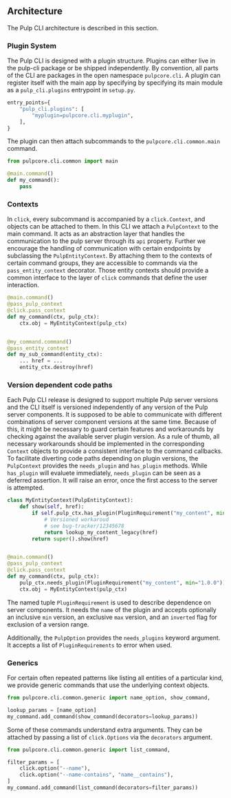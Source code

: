 ## Architecture

The Pulp CLI architecture is described in this section.

### Plugin System

The Pulp CLI is designed with a plugin structure. Plugins can either live in the pulp-cli package or be shipped independently.
By convention, all parts of the CLI are packages in the open namespace `pulpcore.cli`.
A plugin can register itself with the main app by specifying by specifying its main module as a `pulp_cli.plugins` entrypoint in `setup.py`.

```python
entry_points={
    "pulp_cli.plugins": [
        "myplugin=pulpcore.cli.myplugin",
    ],
}
```

The plugin can then attach subcommands to the `pulpcore.cli.common.main` command.

```python
from pulpcore.cli.common import main

@main.command()
def my_command():
    pass
```

### Contexts

In `click`, every subcommand is accompanied by a `click.Context`, and objects can be attached to them.
In this CLI we attach a `PulpContext` to the main command.
It acts as an abstraction layer that handles the communication to the pulp server through its `api` property.
Further we encourage the handling of communication with certain endpoints by subclassing the `PulpEntityContext`.
By attaching them to the contexts of certain command groups, they are accessible to commands via the `pass_entity_context` decorator.
Those entity contexts should provide a common interface to the layer of `click` commands that define the user interaction.

```python
@main.command()
@pass_pulp_context
@click.pass_context
def my_command(ctx, pulp_ctx):
    ctx.obj = MyEntityContext(pulp_ctx)


@my_command.command()
@pass_entity_context
def my_sub_command(entity_ctx):
    ... href = ...
    entity_ctx.destroy(href)
```

### Version dependent code paths

Each Pulp CLI release is designed to support multiple Pulp server versions and the CLI itself is versioned independently of any version of the Pulp server components.
It is supposed to be able to communicate with different combinations of server component versions at the same time.
Because of this, it might be necessary to guard certain features and workarounds by checking against the available server plugin version.
As a rule of thumb, all necessary workarounds should be implemented in the corresponding `Context` objects to provide a consistent interface to the command callbacks.
To facilitate diverting code paths depending on plugin versions, the `PulpContext` provides the `needs_plugin` and `has_plugin` methods.
While `has_plugin` will evaluete immediately, `needs_plugin` can be seen as a deferred assertion.
It will raise an error, once the first access to the server is attempted.

```python
class MyEntityContext(PulpEntityContext):
    def show(self, href):
        if self.pulp_ctx.has_plugin(PluginRequirement("my_content", min="1.2.3", inverted=True)):
            # Versioned workaroud
            # see bug-tracker/12345678
            return lookup_my_content_legacy(href)
        return super().show(href)


@main.command()
@pass_pulp_context
@click.pass_context
def my_command(ctx, pulp_ctx):
    pulp_ctx.needs_plugin(PluginRequirement("my_content", min="1.0.0"))
    ctx.obj = MyEntityContext(pulp_ctx)
```

The named tuple `PluginRequirement` is used to describe dependence on server components.
It needs the `name` of the plugin and accepts optionally an inclusive `min` version,
an exclusive `max` version, and an `inverted` flag for exclusion of a version range.

Additionally, the `PulpOption` provides the `needs_plugins` keyword argument.
It accepts a list of `PluginRequirements` to error when used.

### Generics

For certain often repeated patterns like listing all entities of a particular kind,
we provide generic commands that use the underlying context objects.

```python
from pulpcore.cli.common.generic import name_option, show_command,

lookup_params = [name_option]
my_command.add_command(show_command(decorators=lookup_params))
```

Some of these commands understand extra arguments.
They can be attached by passing a list of `click.Options` via the `decorators` argument.

```python
from pulpcore.cli.common.generic import list_command,

filter_params = [
    click.option("--name"),
    click.option("--name-contains", "name__contains"),
]
my_command.add_command(list_command(decorators=filter_params))
```
